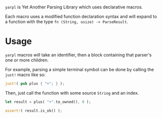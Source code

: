 
  
`yarpl` is Yet Another Parsing Library which uses declarative macros.

Each macro uses a modified function declaration syntax and will expand to a function with the type `fn (String, usize) -> ParseResult`.

# Usage

`yarpl` macros will take an identifier, then a block containing that parser's one or more children.

For example, parsing a simple terminal symbol can be done by calling the `just!` macro like so:
    
```rust
just!( pub plus { "+"; } ); 
```

Then, just call the function with some source `String` and an index.

```rust
let result = plus( "+".to_owned(), 0 );

assert!( result.is_ok() );
```
